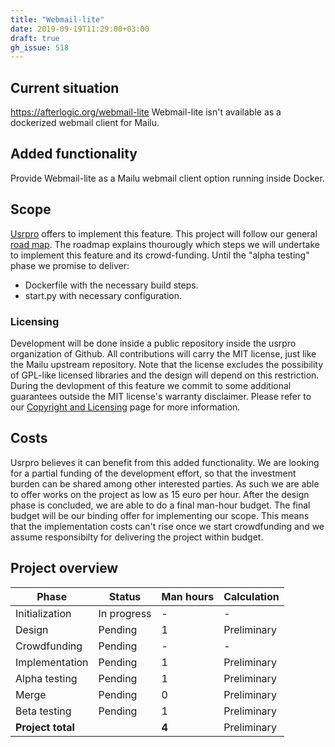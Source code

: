 ```yaml
---
title: "Webmail-lite"
date: 2019-09-19T11:29:00+03:00
draft: true
gh_issue: 518
---
```

## Current situation

https://afterlogic.org/webmail-lite
Webmail-lite isn't available as a dockerized webmail client for Mailu. 

## Added functionality

Provide Webmail-lite as a Mailu webmail client option running inside Docker.

## Scope

[Usrpro](/about/company/) offers to implement this feature.  This project will follow our general [road map](/about/projects-roadmap). The roadmap explains thourougly which steps we will undertake to implement this feature and its crowd-funding. Until the "alpha testing" phase we promise to deliver:

- Dockerfile with the necessary build steps.
- start.py with necessary configuration.

### Licensing

Development will be done inside a public repository inside the usrpro organization of Github. All contributions will carry the MIT license, just like the Mailu upstream repository. Note that the license excludes the possibility of GPL-like licensed libraries and the design will depend on this restriction. During the devlopment of this feature we commit to some additional guarantees outside the MIT license's warranty disclaimer. Please refer to our [Copyright and Licensing](/about/copyright-and-licensing/) page for more information.

## Costs

Usrpro believes it can benefit from this added functionality. We are looking for a partial funding of the development effort, so that the investment burden can be shared among other interested parties. As such we are able to offer works on the project as low as 15 euro per hour. After the design phase is concluded, we are able to do a final man-hour budget. The final budget will be our binding offer for implementing our scope. This means that the implementation costs can't rise once we start crowdfunding and we assume responsibilty for delivering the project within budget.

## Project overview

| Phase          | Status      | Man hours | Calculation |
| -------------- | ----------- | --------- | ----------- |
| Initialization | In progress | -         | -           |
| Design         | Pending     | 1         | Preliminary |
| Crowdfunding   | Pending     | -         | -           |
| Implementation | Pending     | 1         | Preliminary |
| Alpha testing  | Pending     | 1         | Preliminary |
| Merge          | Pending     | 0         | Preliminary |
| Beta testing   | Pending     | 1         | Preliminary |
| **Project total** |          | **4**     | Preliminary |
